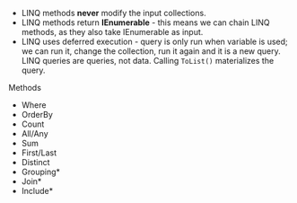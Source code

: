 * LINQ methods **never** modify the input collections.
* LINQ methods return **IEnumerable<T>** - this means we can chain LINQ methods, as they also take IEnumerable<T> as input.
* LINQ uses deferred execution - query is only run when variable is used; we can run it, change the collection, run it again and it is a new query. LINQ queries are queries, not data.  Calling `ToList()` materializes the query.

Methods
* Where
* OrderBy
* Count
* All/Any
* Sum
* First/Last
* Distinct
* Grouping*
* Join*
* Include*
